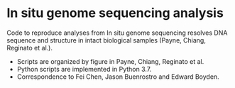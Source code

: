 # In situ genome sequencing analysis
 Code to reproduce analyses from In situ genome sequencing resolves DNA sequence and structure in intact biological samples (Payne, Chiang, Reginato et al.).

- Scripts are organized by figure in Payne, Chiang, Reginato et al.
- Python scripts are implemented in Python 3.7.
- Correspondence to Fei Chen, Jason Buenrostro and Edward Boyden.
